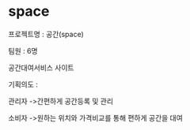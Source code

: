  <h1>space</h1>
 
프로젝트명 : 공간(space)

팀원 :  6명

공간대여서비스 사이트

기획의도 :

관리자 ->간편하게 공간등록 및 관리

소비자 ->원하는 위치와 가격비교를 통해 편하게 공간을 대여






